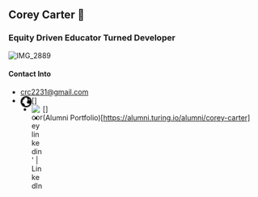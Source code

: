 ## Corey Carter 👋 
### Equity Driven Educator Turned Developer

![IMG_2889](https://user-images.githubusercontent.com/59756152/103046928-2626be80-4547-11eb-915c-6d6e792240a1.jpg)

#### Contact Into
- crc2231@gmail.com
- [<img align="left" alt="corey github" width="22px" src="https://raw.githubusercontent.com/iconic/open-iconic/master/svg/globe.svg" />]
- [<img align="left" alt="corey linkedin' | LinkedIn" width="22px" src="https://cdn.jsdelivr.net/npm/simple-icons@v3/icons/linkedin.svg" />]
- (Alumni Portfolio)[https://alumni.turing.io/alumni/corey-carter]
